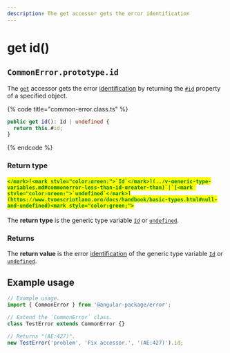 ```yaml
---
description: The get accessor gets the error identification
---
```


# get id()

## `CommonError.prototype.id`

The [`get`](https://developer.mozilla.org/en-US/docs/Web/JavaScript/Reference/Functions/get) accessor gets the error [identification](../../getting-started/basic-concepts.md#identification) by returning the [`#id`](../properties/id.md) property of a specified object.

{% code title="common-error.class.ts" %}
```typescript
public get id(): Id | undefined {
  return this.#id;
}
```
{% endcode %}

### Return type

#### <mark style="color:green;">``</mark>[<mark style="color:green;">`Id`</mark>](../v-generic-type-variables.md#commonerror-less-than-id-greater-than)`|`[<mark style="color:green;">`undefined`</mark>](https://www.typescriptlang.org/docs/handbook/basic-types.html#null-and-undefined)<mark style="color:green;">``</mark>

The **return type** is the generic type variable [`Id`](../v-generic-type-variables.md#commonerror-less-than-id-greater-than) or [`undefined`](https://www.typescriptlang.org/docs/handbook/basic-types.html#null-and-undefined).

### Returns

The **return value** is the error [identification](../../getting-started/basic-concepts.md#identification) of the generic type variable [`Id`](../v-generic-type-variables.md#wrap-opening) or [`undefined`](https://developer.mozilla.org/en-US/docs/Web/JavaScript/Reference/Global\_Objects/undefined).

## Example usage

```typescript
// Example usage.
import { CommonError } from '@angular-package/error';

// Extend the `CommonError` class.
class TestError extends CommonError {}

// Returns "(AE:427)".
new TestError('problem', 'Fix accessor.', '(AE:427)').id;
```
